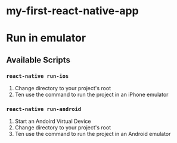 # my-first-react-native-app

# Run in emulator


## Available Scripts

### `react-native run-ios`
1. Change directory to your project's root
2. Ten use the command to run the project in an iPhone emulator

###  `react-native run-android`
1. Start an Andoird Virtual Device
2. Change directory to your project's root
3. Ten use the command to run the project in an Android emulator
